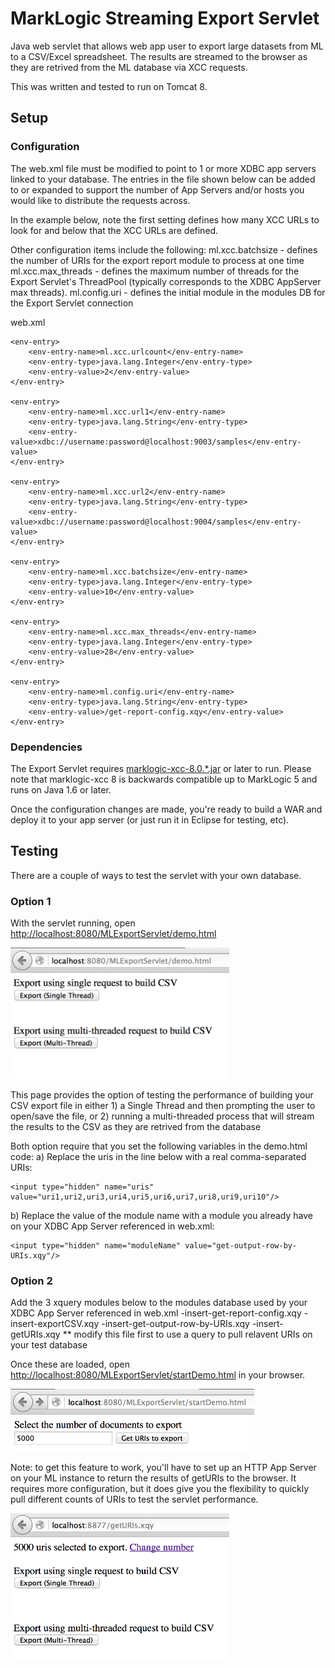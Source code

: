 MarkLogic Streaming Export Servlet
==============

Java web servlet that allows web app user to export large datasets from ML to a CSV/Excel spreadsheet.
The results are streamed to the browser as they are retrived from the ML database via XCC requests.

This was written and tested to run on Tomcat 8.

## Setup

### Configuration

The web.xml file must be modified to point to 1 or more XDBC app servers linked to your database.  The entries in the file shown below can be added to or expanded to support the number of App Servers and/or hosts you would like to distribute the requests across.

In the example below, note the first setting defines how many XCC URLs to look for and below that the XCC URLs are defined.

Other configuration items include the following:
ml.xcc.batchsize - defines the number of URIs for the export report module to process at one time
ml.xcc.max_threads - defines the maximum number of threads for the Export Servlet's ThreadPool (typically corresponds to the XDBC AppServer max threads).
ml.config.uri - defines the initial module in the modules DB for the Export Servlet connection

web.xml
```
<env-entry> 
    <env-entry-name>ml.xcc.urlcount</env-entry-name>
    <env-entry-type>java.lang.Integer</env-entry-type>
    <env-entry-value>2</env-entry-value> 
</env-entry>
  
<env-entry> 
    <env-entry-name>ml.xcc.url1</env-entry-name>
    <env-entry-type>java.lang.String</env-entry-type>
    <env-entry-value>xdbc://username:password@localhost:9003/samples</env-entry-value> 
</env-entry>

<env-entry> 
    <env-entry-name>ml.xcc.url2</env-entry-name>
    <env-entry-type>java.lang.String</env-entry-type>
    <env-entry-value>xdbc://username:password@localhost:9004/samples</env-entry-value> 
</env-entry>

<env-entry>
    <env-entry-name>ml.xcc.batchsize</env-entry-name>
    <env-entry-type>java.lang.Integer</env-entry-type>
    <env-entry-value>10</env-entry-value>
</env-entry>

<env-entry>
    <env-entry-name>ml.xcc.max_threads</env-entry-name>
    <env-entry-type>java.lang.Integer</env-entry-type>
    <env-entry-value>28</env-entry-value>
</env-entry>
	
<env-entry>
    <env-entry-name>ml.config.uri</env-entry-name>
    <env-entry-type>java.lang.String</env-entry-type>
    <env-entry-value>/get-report-config.xqy</env-entry-value>
</env-entry>

```

### Dependencies
The Export Servlet requires [marklogic-xcc-8.0.*.jar](https://developer.marklogic.com/products/xcc) or later to run. Please note that marklogic-xcc 8 is backwards compatible up to MarkLogic 5 and runs on Java 1.6 or later.

Once the configuration changes are made, you're ready to build a WAR and deploy it to your app server (or just run it in Eclipse for testing, etc).


## Testing

There are a couple of ways to test the servlet with your own database.

### Option 1

With the servlet running, open [http://localhost:8080/MLExportServlet/demo.html](http://localhost:8080/MLExportServlet/demo.html)

<img src="demo.png" width="350" height="210" />

This page provides the option of testing the performance of building your CSV export file in either 1) a Single Thread and then prompting the user to open/save the file, or 2) running a multi-threaded process that will stream the results to the CSV as they are retrived from the database

Both option require that you set the following variables in the demo.html code:
a) Replace the uris in the line below with a real comma-separated URIs:
```
<input type="hidden" name="uris" value="uri1,uri2,uri3,uri4,uri5,uri6,uri7,uri8,uri9,uri10"/>
```
b) Replace the value of the module name with a module you already have on your XDBC App Server referenced in web.xml:
```
<input type="hidden" name="moduleName" value="get-output-row-by-URIs.xqy"/>
```

### Option 2
Add the 3 xquery modules below to the modules database used by your XDBC App Server referenced in web.xml
-insert-get-report-config.xqy
-insert-exportCSV.xqy
-insert-get-output-row-by-URIs.xqy
-insert-getURIs.xqy  ** modify this file first to use a query to pull relavent URIs on your test database

Once these are loaded, open [http://localhost:8080/MLExportServlet/startDemo.html](http://localhost:8080/MLExportServlet/startDemo.html) in your browser.

<img src="startDemo.png" width="390" height="100" />

Note: to get this feature to work, you'll have to set up an HTTP App Server on your ML instance to return the results of getURIs to the browser.  It requires more configuration, but it does give you the flexibility to quickly pull different counts of URIs to test the servlet performance.

<img src="getURIs.png" width="350" height="234" />


